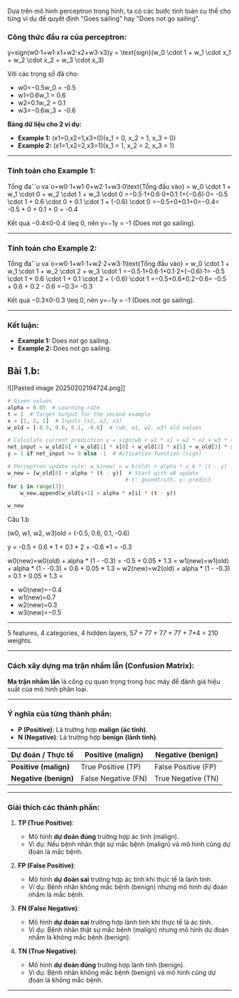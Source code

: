 Dựa trên mô hình perceptron trong hình, ta có các bước tính toán cụ thể cho từng ví dụ để quyết định "Goes sailing" hay "Does not go sailing".

### **Công thức đầu ra của perceptron:**

y=sign(w0⋅1+w1⋅x1+w2⋅x2+w3⋅x3)y = \text{sign}(w_0 \cdot 1 + w_1 \cdot x_1 + w_2 \cdot x_2 + w_3 \cdot x_3)

Với các trọng số đã cho:

- w0=−0.5w_0 = -0.5
- w1=0.6w_1 = 0.6
- w2=0.1w_2 = 0.1
- w3=−0.6w_3 = -0.6

**Bảng dữ liệu cho 2 ví dụ:**

- **Example 1:** (x1=0,x2=1,x3=0)(x_1 = 0, x_2 = 1, x_3 = 0)
- **Example 2:** (x1=1,x2=2,x3=1)(x_1 = 1, x_2 = 2, x_3 = 1)

---

### **Tính toán cho Example 1:**

Tổng đaˆˋu vaˋo=w0⋅1+w1⋅0+w2⋅1+w3⋅0\text{Tổng đầu vào} = w_0 \cdot 1 + w_1 \cdot 0 + w_2 \cdot 1 + w_3 \cdot 0 =−0.5⋅1+0.6⋅0+0.1⋅1+(−0.6)⋅0= -0.5 \cdot 1 + 0.6 \cdot 0 + 0.1 \cdot 1 + (-0.6) \cdot 0 =−0.5+0+0.1+0=−0.4= -0.5 + 0 + 0.1 + 0 = -0.4

Kết quả −0.4≤0-0.4 \leq 0, nên y=−1y = -1 (Does not go sailing).

---

### **Tính toán cho Example 2:**

Tổng đaˆˋu vaˋo=w0⋅1+w1⋅1+w2⋅2+w3⋅1\text{Tổng đầu vào} = w_0 \cdot 1 + w_1 \cdot 1 + w_2 \cdot 2 + w_3 \cdot 1 =−0.5⋅1+0.6⋅1+0.1⋅2+(−0.6)⋅1= -0.5 \cdot 1 + 0.6 \cdot 1 + 0.1 \cdot 2 + (-0.6) \cdot 1 =−0.5+0.6+0.2−0.6= -0.5 + 0.6 + 0.2 - 0.6 =−0.3= -0.3

Kết quả −0.3≤0-0.3 \leq 0, nên y=−1y = -1 (Does not go sailing).

---

### **Kết luận:**

- **Example 1:** Does not go sailing.
- **Example 2:** Does not go sailing.

## Bài 1.b: 

![[Pasted image 20250202194724.png]]

```python
# Given values
alpha = 0.05  # Learning rate
t = 1  # Target output for the second example
x = [1, 2, 1]  # Inputs (x1, x2, x3)
w_old = [-0.5, 0.6, 0.1, -0.6]  # (w0, w1, w2, w3) old values

# Calculate current prediction y = sign(w0 + w1 * x1 + w2 * x2 + w3 * x3)
net_input = w_old[0] + w_old[1] * x[0] + w_old[2] * x[1] + w_old[3] * x[2]
y = 1 if net_input >= 0 else -1  # Activation function (sign)

# Perceptron update rule: w_k(new) = w_k(old) + alpha * x_k * (t - y)
w_new = [w_old[0] + alpha * (t - y)]  # Start with w0 update
									 # t: goundtruth, y: predict
for i in range(3):
    w_new.append(w_old[i+1] + alpha * x[i] * (t - y))

w_new
```

Câu 1.b 

(w0, w1, w2, w3)old = (-0.5, 0.6, 0.1, -0.6)

y = -0.5 + 0.6 * 1 + 0.1 * 2 + -0.6 *1 = -0.3

w0(new)=w0(old) + alpha * (1 - -0.3) = -0.5 + 0.05 * 1.3 = 
w1(new)=w1(old) + alpha * (1 - -0.3) = 0.6 + 0.05 * 1.3 = 
w2(new)=w2(old) + alpha * (1 - -0.3) = 0.1 + 0.05 * 1.3 = 

- w0(new)=−0.4
- w1(new)=0.7
- w2(new)=0.3
- w3(new)=−0.5

---
5 features, 4 categories, 4 hidden layers, 5*7 + 7*7 + 7*7 + 7*7 + 7*4 = 210 weights. 

---
### **Cách xây dựng ma trận nhầm lẫn (Confusion Matrix):**

**Ma trận nhầm lẫn** là công cụ quan trọng trong học máy để đánh giá hiệu suất của mô hình phân loại.

---

### **Ý nghĩa của từng thành phần:**

- **P (Positive)**: Là trường hợp **malign (ác tính)**.
- **N (Negative)**: Là trường hợp **benign (lành tính)**.

|Dự đoán / Thực tế|Positive (malign)|Negative (benign)|
|---|---|---|
|**Positive (malign)**|True Positive (TP)|False Positive (FP)|
|**Negative (benign)**|False Negative (FN)|True Negative (TN)|

---

### **Giải thích các thành phần:**

1. **TP (True Positive)**:
    
    - Mô hình **dự đoán đúng** trường hợp ác tính (malign).
    - Ví dụ: Nếu bệnh nhân thật sự mắc bệnh (malign) và mô hình cũng dự đoán là mắc bệnh.
2. **FP (False Positive)**:
    
    - Mô hình **dự đoán sai** trường hợp ác tính khi thực tế là lành tính.
    - Ví dụ: Bệnh nhân không mắc bệnh (benign) nhưng mô hình dự đoán nhầm là mắc bệnh.
3. **FN (False Negative)**:
    
    - Mô hình **dự đoán sai** trường hợp lành tính khi thực tế là ác tính.
    - Ví dụ: Bệnh nhân thật sự mắc bệnh (malign) nhưng mô hình dự đoán nhầm là không mắc bệnh (benign).
4. **TN (True Negative)**:
    
    - Mô hình **dự đoán đúng** trường hợp lành tính (benign).
    - Ví dụ: Bệnh nhân không mắc bệnh (benign) và mô hình cũng dự đoán là không mắc bệnh.

---

